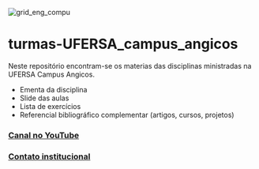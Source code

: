 <img src="assets/IMG_20210124_112136.jpg.png"
     alt="grid_eng_compu"/>

# turmas-UFERSA_campus_angicos

Neste repositório encontram-se os materias das disciplinas ministradas na UFERSA Campus Angicos. 

- Ementa da disciplina
- Slide das aulas
- Lista de exercícios
- Referencial bibliográfico complementar (artigos, cursos, projetos)


### [Canal no YouTube]()

### [Contato institucional]()
